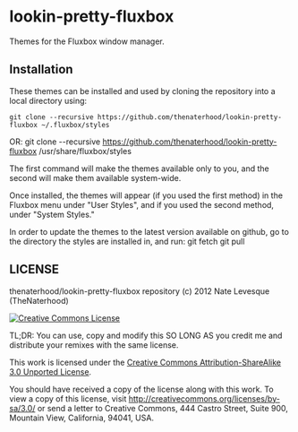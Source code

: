 lookin-pretty-fluxbox
=====================

Themes for the Fluxbox window manager.

Installation
------------
These themes can be installed and used by cloning the repository into a local directory using:
    
    git clone --recursive https://github.com/thenaterhood/lookin-pretty-fluxbox ~/.fluxbox/styles
    
OR:
    git clone --recursive https://github.com/thenaterhood/lookin-pretty-fluxbox /usr/share/fluxbox/styles
    
The first command will make the themes available only to you, and the second will make them available system-wide.

Once installed, the themes will appear (if you used the first method) in the Fluxbox menu under "User Styles", and if you used the second method, under "System Styles."

In order to update the themes to the latest version available on github, go to the directory the styles are installed in, and run:
    git fetch
    git pull
    


LICENSE
------------

thenaterhood/lookin-pretty-fluxbox repository (c) 2012 Nate Levesque (TheNaterhood)

[![Creative Commons License](http://i.creativecommons.org/l/by-sa/3.0/88x31.png)](http://creativecommons.org/licenses/by-sa/3.0/)

TL;DR: You can use, copy and modify this SO LONG AS you credit me and distribute your remixes with the same license.

This work is licensed under the [Creative Commons Attribution-ShareAlike 3.0 Unported License](http://creativecommons.org/licenses/by-sa/3.0/).

You should have received a copy of the license along with this
work. To view a copy of this license, visit http://creativecommons.org/licenses/by-sa/3.0/ or send
a letter to Creative Commons, 444 Castro Street, Suite 900, Mountain View, California, 94041, USA.
